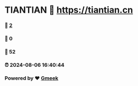 # TIANTIAN :link: https://tiantian.cn 
### :page_facing_up: [2](https://tiantian.cn/tag.html) 
### :speech_balloon: 0 
### :hibiscus: 52 
### :alarm_clock: 2024-08-06 16:40:44 
### Powered by :heart: [Gmeek](https://github.com/Meekdai/Gmeek)
